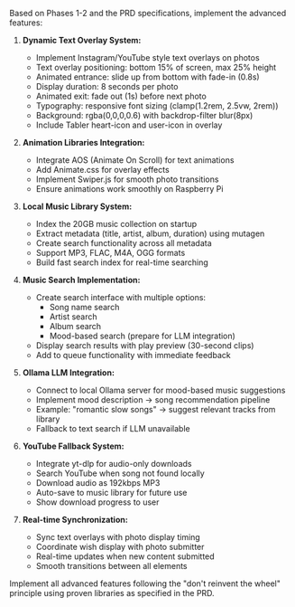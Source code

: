 Based on Phases 1-2 and the PRD specifications, implement the advanced features:

1. **Dynamic Text Overlay System:**
   - Implement Instagram/YouTube style text overlays on photos
   - Text overlay positioning: bottom 15% of screen, max 25% height
   - Animated entrance: slide up from bottom with fade-in (0.8s)
   - Display duration: 8 seconds per photo
   - Animated exit: fade out (1s) before next photo
   - Typography: responsive font sizing (clamp(1.2rem, 2.5vw, 2rem))
   - Background: rgba(0,0,0,0.6) with backdrop-filter blur(8px)
   - Include Tabler heart-icon and user-icon in overlay

2. **Animation Libraries Integration:**
   - Integrate AOS (Animate On Scroll) for text animations
   - Add Animate.css for overlay effects
   - Implement Swiper.js for smooth photo transitions
   - Ensure animations work smoothly on Raspberry Pi

3. **Local Music Library System:**
   - Index the 20GB music collection on startup
   - Extract metadata (title, artist, album, duration) using mutagen
   - Create search functionality across all metadata
   - Support MP3, FLAC, M4A, OGG formats
   - Build fast search index for real-time searching

4. **Music Search Implementation:**
   - Create search interface with multiple options:
     * Song name search
     * Artist search  
     * Album search
     * Mood-based search (prepare for LLM integration)
   - Display search results with play preview (30-second clips)
   - Add to queue functionality with immediate feedback

5. **Ollama LLM Integration:**
   - Connect to local Ollama server for mood-based music suggestions
   - Implement mood description → song recommendation pipeline
   - Example: "romantic slow songs" → suggest relevant tracks from library
   - Fallback to text search if LLM unavailable

6. **YouTube Fallback System:**
   - Integrate yt-dlp for audio-only downloads
   - Search YouTube when song not found locally
   - Download audio as 192kbps MP3
   - Auto-save to music library for future use
   - Show download progress to user

7. **Real-time Synchronization:**
   - Sync text overlays with photo display timing
   - Coordinate wish display with photo submitter
   - Real-time updates when new content submitted
   - Smooth transitions between all elements

Implement all advanced features following the "don't reinvent the wheel" principle using proven libraries as specified in the PRD.